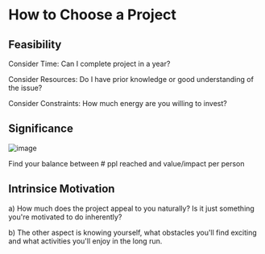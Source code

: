 # How to Choose a Project
## Feasibility 
Consider Time: Can I complete project in a year? 

Consider Resources: Do I have prior knowledge or good understanding of the issue?

Consider Constraints: How much energy are you willing to invest?

## Significance
![image](https://user-images.githubusercontent.com/60370017/133626838-36998e9b-3a44-471f-a69e-86620b19e8df.png)

Find your balance between # ppl reached and value/impact per person

## Intrinsice Motivation
a) How much does the project appeal to you naturally? Is it just something you're motivated to do inherently?

b) The other aspect is knowing yourself, what obstacles you'll find exciting and what activities you'll enjoy in the long run.
